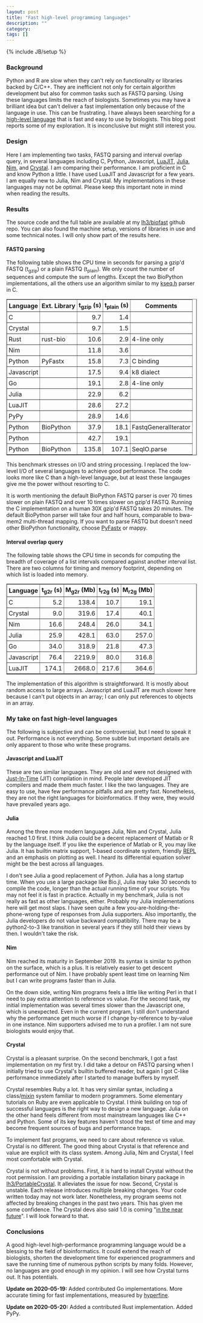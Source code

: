 ```yaml
---
layout: post
title: "Fast high-level programming languages"
description: ""
category: 
tags: []
---
```

{% include JB/setup %}

### Background

Python and R are slow when they can't rely on functionality or libraries backed
by C/C++. They are inefficient not only for certain algorithm development but
also for common tasks such as FASTQ parsing. Using these languages limits the
reach of biologists. Sometimes you may have a brilliant idea but can't deliver
a fast implementation only because of the language in use. This can be
frustrating. I have always been searching for a [high-level language][hllang]
that is fast and easy to use by biologists. This blog post reports some of my
exploration. It is inconclusive but might still interest you.

### Design

Here I am implementing two tasks, FASTQ parsing and interval overlap query, in
several languages including C, Python, Javascript, [LuaJIT][luajit],
[Julia][julia], [Nim][nim], and [Crystal][crystal]. I am comparing their
performance. I am proficient in C and know Python a little. I have used LuaJIT
and Javascript for a few years. I am equally new to Julia, Nim and Crystal.  My
implementations in these languages may not be optimal. Please keep this
important note in mind when reading the results.

### Results

The source code and the full table are available at my [lh3/biofast][biofast]
github repo. You can also found the machine setup, versions of libraries in
use and some technical notes. I will only show part of the results here.

#### FASTQ parsing

The following table shows the CPU time in seconds for parsing a gzip'd FASTQ
(t<sub>gzip</sub>) or a plain FASTQ (t<sub>plain</sub>). We only count the
number of sequences and compute the sum of lengths. Except the two BioPython
implementations, all the others use an algorithm similar to my [kseq.h][kseq]
parser in C.

<style> .extable td,th { padding: 4px; } </style>
<table border="1" class="extable">
<tr><th>Language</th><th>Ext. Library</th><th>t<sub>gzip</sub> (s)</th><th>t<sub>plain</sub> (s)</th><th>Comments</th></tr>
<tr><td>C         </td><td>         </td><td style="text-align:right">  9.7</td><td style="text-align:right">  1.4</td><td></td> </tr>
<tr><td>Crystal   </td><td>         </td><td style="text-align:right">  9.7</td><td style="text-align:right">  1.5</td><td></td> </tr>
<tr><td>Rust      </td><td>rust-bio </td><td style="text-align:right"> 10.6</td><td style="text-align:right">  2.9</td><td>4-line only</td> </tr>
<tr><td>Nim       </td><td>         </td><td style="text-align:right"> 11.8</td><td style="text-align:right">  3.6</td><td></td> </tr>
<tr><td>Python    </td><td>PyFastx  </td><td style="text-align:right"> 15.8</td><td style="text-align:right">  7.3</td><td>C binding</td> </tr>
<tr><td>Javascript</td><td>         </td><td style="text-align:right"> 17.5</td><td style="text-align:right">  9.4</td><td>k8 dialect</td> </tr>
<tr><td>Go        </td><td>         </td><td style="text-align:right"> 19.1</td><td style="text-align:right">  2.8</td><td>4-line only</td> </tr>
<tr><td>Julia     </td><td>         </td><td style="text-align:right"> 22.9</td><td style="text-align:right">  6.2</td><td></td> </tr>
<tr><td>LuaJIT    </td><td>         </td><td style="text-align:right"> 28.6</td><td style="text-align:right"> 27.2</td><td></td> </tr>
<tr><td>PyPy      </td><td>         </td><td style="text-align:right"> 28.9</td><td style="text-align:right"> 14.6</td><td></td> </tr>
<tr><td>Python    </td><td>BioPython</td><td style="text-align:right"> 37.9</td><td style="text-align:right"> 18.1</td><td>FastqGeneralIterator</td> </tr>
<tr><td>Python    </td><td>         </td><td style="text-align:right"> 42.7</td><td style="text-align:right"> 19.1</td><td></td> </tr>
<tr><td>Python    </td><td>BioPython</td><td style="text-align:right">135.8</td><td style="text-align:right">107.1</td><td>SeqIO.parse</td> </tr>
</table>

This benchmark stresses on I/O and string processing. I replaced the low-level
I/O of several languages to achieve good performance. The code looks more like
C than a high-level language, but at least these langauges give me the power
without resorting to C.

It is worth mentioning the default BioPython FASTQ parser is over 70 times
slower on plain FASTQ and over 10 times slower on gzip'd FASTQ. Running the C
implementation on a human 30X gzip'd FASTQ takes 20 minutes. The default
BioPython parser will take four and half hours, comparable to bwa-mem2
multi-thread mapping. If you want to parse FASTQ but doesn't need other
BioPython functionality, choose [PyFastx][pyfx] or mappy.

#### Interval overlap query

The following table shows the CPU time in seconds for computing the breadth of
coverage of a list intervals compared against another interval list. There are
two columns for timing and memory footprint, depending on which list is loaded
into memory.

<table border="1" class="extable">
<tr><th>Language</th><th>t<sub>g2r</sub> (s)</th><th>M<sub>g2r</sub> (Mb)</th><th>t<sub>r2g</sub> (s)</th><th>M<sub>r2g</sub> (Mb)</th></tr>
<tr><td>C         </td><td style="text-align:right">  5.2</td><td style="text-align:right"> 138.4</td><td style="text-align:right"> 10.7</td><td style="text-align:right"> 19.1</td></tr>
<tr><td>Crystal   </td><td style="text-align:right">  9.0</td><td style="text-align:right"> 319.6</td><td style="text-align:right"> 17.4</td><td style="text-align:right"> 40.1</td></tr>
<tr><td>Nim       </td><td style="text-align:right"> 16.6</td><td style="text-align:right"> 248.4</td><td style="text-align:right"> 26.0</td><td style="text-align:right"> 34.1</td></tr>
<tr><td>Julia     </td><td style="text-align:right"> 25.9</td><td style="text-align:right"> 428.1</td><td style="text-align:right"> 63.0</td><td style="text-align:right">257.0</td></tr>
<tr><td>Go        </td><td style="text-align:right"> 34.0</td><td style="text-align:right"> 318.9</td><td style="text-align:right"> 21.8</td><td style="text-align:right"> 47.3</td></tr>
<tr><td>Javascript</td><td style="text-align:right"> 76.4</td><td style="text-align:right">2219.9</td><td style="text-align:right"> 80.0</td><td style="text-align:right">316.8</td></tr>
<tr><td>LuaJIT    </td><td style="text-align:right">174.1</td><td style="text-align:right">2668.0</td><td style="text-align:right">217.6</td><td style="text-align:right">364.6</td></tr>
</table>

The implementation of this algorithm is straightforward. It is mostly about
random access to large arrays. Javascript and LuaJIT are much slower here
because I can't put objects in an array; I can only put references to objects
in an array.

### My take on fast high-level languages

The following is subjective and can be controversial, but I need to speak it
out. Performance is not everything. Some subtle but important details are only
apparent to those who write these programs.

#### Javascript and LuaJIT

These are two similar languages. They are old and were not designed with
[Just-In-Time][jit] (JIT) compilation in mind. People later developed JIT
compilers and made them much faster. I like the two languages. They are easy to
use, have few performance pitfalls and are pretty fast. Nonetheless, they are
not the right languages for bioinformatics. If they were, they would have
prevailed years ago.

#### Julia

Among the three more modern languages Julia, Nim and Crystal, Julia reached 1.0
first. I think Julia could be a decent replacement of Matlab or R by the
language itself. If you like the experience of Matlab or R, you may like Julia.
It has builtin matrix support, 1-based coordinate system, friendly [REPL][repl]
and an emphasis on plotting as well. I heard its differential equation solver might be
the best across all languages.

I don't see Julia a good replacement of Python. Julia has a long startup time.
When you use a large package like Bio.jl, Julia may take 30 seconds to compile
the code, longer than the actual running time of your scripts. You may not feel
it is fast in practice. Actually in my benchmark, Julia is not really as fast
as other languages, either. Probably my Julia implementations here will get
most slaps. I have seen quite a few you-are-holding-the-phone-wrong type of
responses from Julia supporters. Also importantly, the Julia developers do not
value backward compatibility. There may be a python2-to-3 like transition in
several years if they still hold their views by then. I wouldn't take the risk.

#### Nim

Nim reached its maturity in September 2019. Its syntax is similar to python on
the surface, which is a plus. It is relatively easier to get descent
performance out of Nim. I have probably spent least time on learning Nim but I
can write programs faster than in Julia.

On the down side, writing Nim programs feels a little like writing Perl in that
I need to pay extra attention to reference vs value. For the second task, my
initial implementation was several times slower than the Javascript one, which
is unexpected. Even in the current program, I still don't understand why the
performance get much worse if I change by-reference to by-value in one instance.
Nim supporters advised me to run a profiler. I am not sure biologists would
enjoy that.

#### Crystal

Crystal is a pleasant surprise. On the second benchmark, I got a fast
implementation on my first try. I did take a detour on FASTQ parsing when I
initially tried to use Crystal's builtin buffered reader, but again I got
C-like performance immediately after I started to manage buffers by myself.

Crystal resembles Ruby a lot. It has very similar syntax, including a
class/[mixin][mixin] system familiar to modern programmers. Some elementary tutorials
on Ruby are even applicable to Crystal. I think building on top of successful
languages is the right way to design a new language. Julia on the other hand
feels different from most mainstream languages like C++ and Python. Some of its
key features haven't stood the test of time and may become frequent sources of
bugs and performance traps.

To implement fast programs, we need to care about reference vs value. Crystal
is no different. The good thing about Crystal is that reference and value are
explicit with its class system. Among Julia, Nim and Crystal, I feel most
comfortable with Crystal.

Crystal is not without problems. First, it is hard to install Crystal without
the root permission. I am providing a portable installation binary package in
[lh3/PortableCrystal][portcr]. It alleviates the issue for now. Second, Crystal is
unstable. Each release introduces multiple breaking changes. Your code written
today may not work later. Nonetheless, my program seems not affected by
breaking changes in the past two years. This has given me some confidence. The
Crystal devs also said 1.0 is coming "[in the near future][cr1.0]". I will look
forward to that.

### Conclusions

A good high-level high-performance programming language would be a blessing to
the field of bioinformatics. It could extend the reach of biologists, shorten
the development time for experienced programmers and save the running time of
numerous python scripts by many folds. However, no languages are good enough in
my opinion. I will see how Crystal turns out. It has potentials.

**Update on 2020-05-19:** Added contributed Go implementations. More accurate
timing for fast implementations, measured by [hyperfine][hyperfine].

**Update on 2020-05-20:** Added a contributed Rust implementation. Added PyPy.

[julia]: https://en.wikipedia.org/wiki/Julia_(programming_language)
[nim]: https://en.wikipedia.org/wiki/Nim_(programming_language)
[crystal]: https://en.wikipedia.org/wiki/Crystal_(programming_language)
[luajit]: http://luajit.org/
[hllang]: https://en.wikipedia.org/wiki/High-level_programming_language
[biofast]: https://github.com/lh3/biofast
[kseq]: https://github.com/lh3/biofast/blob/master/lib/kseq.h
[pyfx]: https://github.com/lmdu/pyfastx
[jit]: https://en.wikipedia.org/wiki/Just-in-time_compilation
[repl]: https://en.wikipedia.org/wiki/Read-eval-print_loop
[md]: https://en.wikipedia.org/wiki/Multiple_dispatch
[portcr]: https://github.com/lh3/PortableCrystal
[cr1.0]: https://crystal-lang.org/2020/03/03/towards-crystal-1.0.html
[mixin]: https://en.wikipedia.org/wiki/Mixin
[hyperfine]: https://github.com/sharkdp/hyperfine
